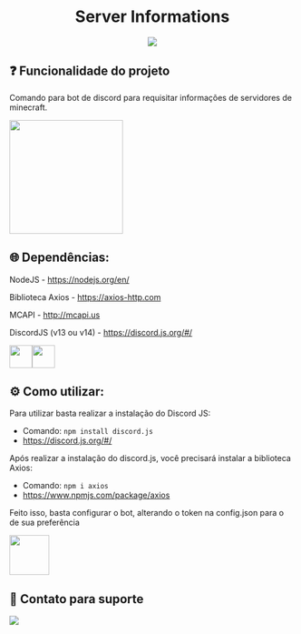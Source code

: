<h1 align="center"> Server Informations </h1>

<p align="center">
<img src="https://img.shields.io/static/v1?label=STATUS&message=DESENVOLVIMENTO%20FINALIZADO&color=GREEN&style=for-the-badge"/>
</p>

## ❓ Funcionalidade do projeto

Comando para bot de discord para requisitar informações de servidores de minecraft.

<img src= 'https://user-images.githubusercontent.com/110546829/183666188-6218c62e-b96d-4e4e-acc2-72678b90589a.png' height=200></img>

## 🌐 Dependências:

NodeJS - https://nodejs.org/en/

Biblioteca Axios - https://axios-http.com

MCAPI - http://mcapi.us

DiscordJS (v13 ou v14) - https://discord.js.org/#/

<img src="https://cdn.jsdelivr.net/gh/devicons/devicon/icons/nodejs/nodejs-original.svg" width="40" height="40"/><img src="https://cdn.jsdelivr.net/gh/devicons/devicon/icons/discordjs/discordjs-original.svg" width="40" height="40"/>

## ⚙️ Como utilizar:

Para utilizar basta realizar a instalação do Discord JS:

- Comando: ``npm install discord.js``
- https://discord.js.org/#/

Após realizar a instalação do discord.js, você precisará instalar a biblioteca Axios:
- Comando: ``npm i axios``
- https://www.npmjs.com/package/axios

Feito isso, basta configurar o bot, alterando o token na config.json para o de sua preferência

<img src= 'https://user-images.githubusercontent.com/110546829/183668086-1b7ab9d2-f368-4e27-95aa-243105318591.png' height=70></img>



## 👥 Contato para suporte
<div>
<a href="https://discord.com/users/427610420245823508" target="_blank"><img src="https://img.shields.io/badge/Discord-5865f2?style=for-the-badge&logo=discord&logoColor=white" target="_blank"></a>
</div>
